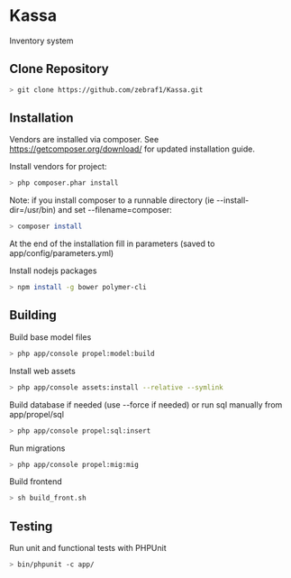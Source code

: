Kassa
=====

Inventory system

Clone Repository
----------------

```bash
> git clone https://github.com/zebraf1/Kassa.git
```

Installation
------------

Vendors are installed via composer. See https://getcomposer.org/download/ for updated installation guide.

Install vendors for project:
```bash
> php composer.phar install
```

Note: if you install composer to a runnable directory (ie --install-dir=/usr/bin) and set --filename=composer:
```bash
> composer install
```

At the end of the installation fill in parameters (saved to app/config/parameters.yml)

Install nodejs packages
```bash
> npm install -g bower polymer-cli
```


Building
--------

Build base model files
```bash
> php app/console propel:model:build
```

Install web assets
```bash
> php app/console assets:install --relative --symlink
```

Build database if needed (use --force if needed) or run sql manually from app/propel/sql
```bash
> php app/console propel:sql:insert
```

Run migrations
```bash
> php app/console propel:mig:mig
```

Build frontend
```bash
> sh build_front.sh
```

Testing
-------

Run unit and functional tests with PHPUnit

```bash
> bin/phpunit -c app/
```

